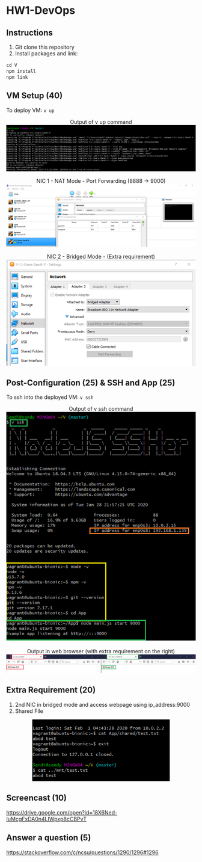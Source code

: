 # HW1-DevOps

## Instructions <br>
1. Git clone this repository
2. Install packages and link:<br>
```
cd V
npm install
npm link
```

## VM Setup (40)
To deploy VM: `v up`<br>
<p align="center"> Output of v up command
  <img src="resources/hw1_vmsetup1.png"/>
</p>
<p align="center"> NIC 1 - NAT Mode - Port Forwarding (8888 -> 9000)
  <img src="resources/hw1_vmsetup2a.png"/>
</p>
<p align="center"> NIC 2 - Bridged Mode - (Extra requirement)
  <img src="resources/hw1_vmsetup2b.png"/>
</p>

## Post-Configuration (25) & SSH and App (25)
To ssh into the deployed VM: `v ssh`<br>
<p align="center"> Output of v ssh command <br>
  <img src="resources/hw1_vmsetup3.png"/>
</p>
<p align="center"> Output in web browser (with extra requirement on the right)
  <img src="resources/hw1_vmsetup4.png"/>
</p>


## Extra Requirement (20)
1. 2nd NIC in bridged mode and access webpage using ip_address:9000
2. Shared File <br>
<p align="center">
  <img src="resources/vm_extra_sharedfile.png"/>
</p>

## Screencast (10)
https://drive.google.com/open?id=18X6Ned-IuMcgFxDA0n4LIWpxp8cCBPvT

## Answer a question (5)
https://stackoverflow.com/c/ncsu/questions/1290/1296#1296

